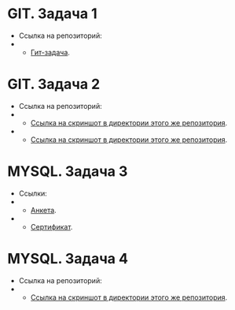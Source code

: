 # GIT. Задача 1
- Ссылка на репозиторий:
- - [Гит-задача](https://github.com/thecreeez/gitHowTo).

# GIT. Задача 2
- Ссылка на репозиторий:
- - [Ссылка на скриншот в директории этого же репозитория](https://github.com/thecreeez/q-digital-internship/blob/main/git-2/1.png).
- - [Ссылка на скриншот в директории этого же репозитория](https://github.com/thecreeez/q-digital-internship/blob/main/git-2/2.png).

# MYSQL. Задача 3
- Ссылки:
- - [Анкета](https://www.sololearn.com/profile/28034448).
- - [Сертификат](https://www.sololearn.com/certificates/CT-NQ1YHMXY).

# MYSQL. Задача 4
- Ссылка на репозиторий:
- - [Ссылка на скриншот в директории этого же репозитория](https://github.com/thecreeez/q-digital-internship/blob/main/sql-4/1.png).